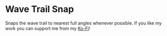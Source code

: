 # Wave Trail Snap

Snaps the wave trail to nearest full angles whenever possible. If you like my work you can support me from my [Ko-Fi](https://ko-fi.com/alk1m123)!